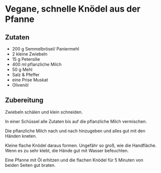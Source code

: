 # Vegane, schnelle Knödel aus der Pfanne

## Zutaten

- 200 g Semmelbrösel/ Paniermehl
- 2 kleine Zwiebeln
- 15 g Petersilie
- 400 ml pflanzliche Milch
- 50 g Mehl
- Salz & Pfeffer
- eine Prise Muskat
- Olivenöl

## Zubereitung

Zwiebeln schälen und klein schneiden.

In einer Schüssel alle Zutaten bis auf die pflanzliche Milch vermischen.

Die pflanzliche Milch nach und nach hinzugeben und alles gut mit den Händen kneten.

Kleine flache Knödel daraus formen. Ungefähr so groß, wie die Handfläche. Wenn es zu sehr klebt, die Hände gut mit Wasser befeuchten.

Eine Pfanne mit Öl erhitzen und die flachen Knödel für 5 Minuten von beiden Seiten gut braten.
